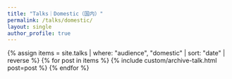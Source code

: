 ```yaml
---
title: "Talks｜Domestic（国内）"
permalink: /talks/domestic/
layout: single
author_profile: true
---
```

<div class="entries-list">
{% assign items = site.talks | where: "audience", "domestic" | sort: "date" | reverse %}
{% for post in items %}
 {% include custom/archive-talk.html post=post %}
{% endfor %}
</div>
